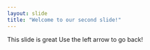```yaml
---
layout: slide
title: "Welcome to our second slide!"
---
```

This slide is great
Use the left arrow to go back!
